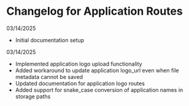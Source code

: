 # Changelog for Application Routes

03/14/2025
- Initial documentation setup

03/14/2025
- Implemented application logo upload functionality
- Added workaround to update application logo_url even when file metadata cannot be saved
- Updated documentation for application logo routes
- Added support for snake_case conversion of application names in storage paths

